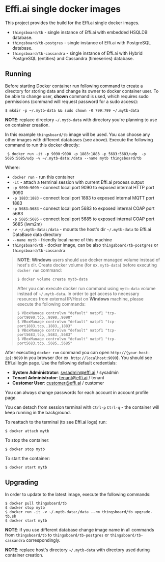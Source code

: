 # Effi.ai single docker images 

This project provides the build for the Effi.ai single docker images.

* `thingsboard/tb` - single instance of Effi.ai with embedded HSQLDB database.
* `thingsboard/tb-postgres` - single instance of Effi.ai with PostgreSQL database.
* `thingsboard/tb-cassandra` - single instance of Effi.ai with Hybrid PostgreSQL (entities) and Cassandra (timeseries) database.

## Running

Before starting Docker container run following command to create a directory for storing data and change its owner to docker container user.
To be able to change user, **chown** command is used, which requires sudo permissions (command will request password for a sudo access):

`
$ mkdir -p ~/.mytb-data && sudo chown -R 799:799 ~/.mytb-data
` 

**NOTE**: replace directory `~/.mytb-data` with directory you're planning to use on container creation. 

In this example `thingsboard/tb` image will be used. You can choose any other images with different databases (see above).
Execute the following command to run this docker directly:

` 
$ docker run -it -p 9090:9090 -p 1883:1883 -p 5683:5683/udp  -p 5685:5685/udp -v ~/.mytb-data:/data --name mytb thingsboard/tb
` 

Where: 
    
- `docker run`              - run this container
- `-it`                     - attach a terminal session with current Effi.ai process output
- `-p 9090:9090`            - connect local port 9090 to exposed internal HTTP port 9090
- `-p 1883:1883`            - connect local port 1883 to exposed internal MQTT port 1883    
- `-p 5683:5683`            - connect local port 5683 to exposed internal COAP port 5683 
- `-p 5685:5685`            - connect local port 5685 to exposed internal COAP port 5685 (lwm2m) 
- `-v ~/.mytb-data:/data`   - mounts the host's dir `~/.mytb-data` to Effi.ai DataBase data directory
- `--name mytb`             - friendly local name of this machine
- `thingsboard/tb`          - docker image, can be also `thingsboard/tb-postgres` or `thingsboard/tb-cassandra`

> **NOTE**: **Windows** users should use docker managed volume instead of host's dir. Create docker volume (for ex. `mytb-data`) before executing `docker run` command:
> ```
> $ docker volume create mytb-data
> ```
> After you can execute docker run command using `mytb-data` volume instead of `~/.mytb-data`.
> In order to get access to necessary resources from external IP/Host on **Windows** machine, please execute the following commands:
> ```
> $ VBoxManage controlvm "default" natpf1 "tcp-port9090,tcp,,9090,,9090"  
> $ VBoxManage controlvm "default" natpf1 "tcp-port1883,tcp,,1883,,1883"
> $ VBoxManage controlvm "default" natpf1 "tcp-port5683,tcp,,5683,,5683"
> $ VBoxManage controlvm "default" natpf1 "tcp-port5683,tcp,,5685,,5685"
> ```

After executing `docker run` command you can open `http://{your-host-ip}:9090` in you browser (for ex. `http://localhost:9090`). You should see Effi.ai login page.
Use the following default credentials:

- **System Administrator**: sysadmin@effi.ai / sysadmin
- **Tenant Administrator**: tenant@effi.ai / tenant
- **Customer User**: customer@effi.ai / customer
    
You can always change passwords for each account in account profile page.

You can detach from session terminal with `Ctrl-p` `Ctrl-q` - the container will keep running in the background.

To reattach to the terminal (to see Effi.ai logs) run:

```
$ docker attach mytb
```

To stop the container:

```
$ docker stop mytb
```

To start the container:

```
$ docker start mytb
```

## Upgrading

In order to update to the latest image, execute the following commands:

```
$ docker pull thingsboard/tb
$ docker stop mytb
$ docker run -it -v ~/.mytb-data:/data --rm thingsboard/tb upgrade-tb.sh
$ docker start mytb
```

**NOTE**: if you use different database change image name in all commands from `thingsboard/tb` to `thingsboard/tb-postgres` or `thingsboard/tb-cassandra` correspondingly.
 
**NOTE**: replace host's directory `~/.mytb-data` with directory used during container creation. 
